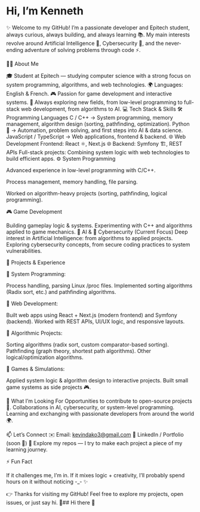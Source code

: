 # Hi, I’m Kenneth

✨ Welcome to my GitHub!
I’m a passionate developer and Epitech student, always curious, always building, and always learning 📚.
My main interests revolve around Artificial Intelligence 🤖, Cybersecurity 🔐, and the never-ending adventure of solving problems through code ⚡.

🧑‍💻 About Me

🎓 Student at Epitech — studying computer science with a strong focus on system programming, algorithms, and web technologies.
🌍 Languages: English & French.
🎮 Passion for game development and interactive systems.
🚀 Always exploring new fields, from low-level programming to full-stack web development, from algorithms to AI.
💻 Tech Stack & Skills
🛠️ Programming Languages
C / C++ → System programming, memory management, algorithm design (sorting, pathfinding, optimization).
Python 🐍 → Automation, problem solving, and first steps into AI & data science.
JavaScript / TypeScript → Web applications, frontend & backend.
🌐 Web Development
Frontend: React ⚛️, Next.js 🌐
Backend: Symfony 🏗️, REST APIs
Full-stack projects: Combining system logic with web technologies to build efficient apps.
⚙️ System Programming

Advanced experience in low-level programming with C/C++.

Process management, memory handling, file parsing.

Worked on algorithm-heavy projects (sorting, pathfinding, logical programming).

🎮 Game Development

Building gameplay logic & systems.
Experimenting with C++ and algorithms applied to game mechanics.
🤖 AI & 🔐 Cybersecurity (Current Focus)
Deep interest in Artificial Intelligence: from algorithms to applied projects.
Exploring cybersecurity concepts, from secure coding practices to system vulnerabilities.

🚀 Projects & Experience

🔹 System Programming:

Process handling, parsing Linux /proc files.
Implemented sorting algorithms (Radix sort, etc.) and pathfinding algorithms.

🔹 Web Development:

Built web apps using React + Next.js (modern frontend) and Symfony (backend).
Worked with REST APIs, UI/UX logic, and responsive layouts.

🔹 Algorithmic Projects:

Sorting algorithms (radix sort, custom comparator-based sorting).
Pathfinding (graph theory, shortest path algorithms).
Other logical/optimization algorithms.

🔹 Games & Simulations:

Applied system logic & algorithm design to interactive projects.
Built small game systems as side projects 🎮.

🌟 What I’m Looking For
Opportunities to contribute to open-source projects 👐.
Collaborations in AI, cybersecurity, or system-level programming.
Learning and exchanging with passionate developers from around the world 🌍.

📫 Let’s Connect
✉️ Email: kevindako3@gmail.com
💼 LinkedIn / Portfolio (soon 👀)
📂 Explore my repos — I try to make each project a piece of my learning journey.

⚡ Fun Fact

If it challenges me, I’m in.
If it mixes logic + creativity, I’ll probably spend hours on it without noticing -_- ✨

👉 Thanks for visiting my GitHub! Feel free to explore my projects, open issues, or just say hi. 👋## Hi there 👋

